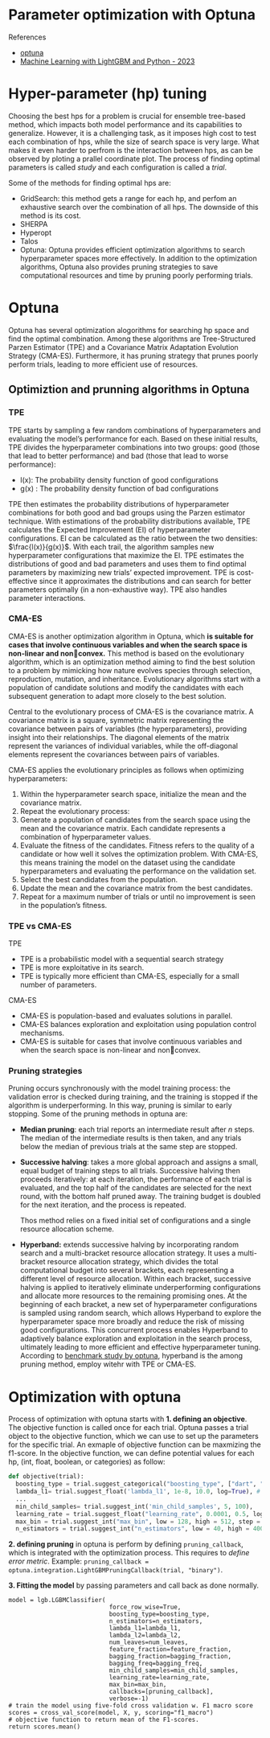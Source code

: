 <h1>Parameter optimization with Optuna</h1>

References
- [optuna](https://optuna.org/)
- [Machine Learning with LightGBM and Python - 2023](https://www.oreilly.com/library/view/machine-learning-with/9781800564749/)


# Hyper-parameter (hp) tuning
Choosing the best hps for a problem is crucial for ensemble tree-based method, which impacts both model performance and its capabilities to generalize. However, it is a challenging task, as it imposes high cost to test each combination of hps, while the size of search space is very large. What makes it even harder to perfrom is the interaction between hps, as can be observed by ploting a prallel coordinate plot. The process of finding optimal parameters is called _study_ and each configuration is called a _trial_. 

Some of the methods for finding optimal hps are:
- GridSearch: this method gets a range for each hp, and perfom an exhaustive search over the combination of all hps. The downside of this method is its cost.
- SHERPA
- Hyperopt
- Talos
- Optuna: Optuna provides efficient optimization algorithms to search hyperparameter spaces more effectively. In addition to the optimization algorithms, Optuna also provides pruning strategies to save computational resources and time by pruning poorly performing trials.

# Optuna
Optuna has several optimization alogorithms for searching hp space and find the optimal combination. Among these algorithms are Tree-Structured Parzen Estimator
(TPE) and a Covariance Matrix Adaptation Evolution Strategy (CMA-ES). Furthermore, it has pruning strategy that prunes poorly perform trials, leading to more efficient use of resources. 

## Optimiztion and prunning algorithms in Optuna

### TPE
TPE starts by sampling a few random combinations of hyperparameters and evaluating the model’s performance for each. Based on these initial results, TPE divides the hyperparameter combinations into two groups: good (those that lead to better performance) and bad (those that lead to worse performance):
- l(x): The probability density function of good configurations
- g(x) : The probability density function of bad configurations

TPE then estimates the probability distributions of hyperparameter combinations for both good and bad groups using the Parzen estimator technique. With estimations of the probability distributions available, TPE calculates the Expected Improvement (EI) of hyperparameter configurations. EI can be calculated as the ratio between the two densities: $\frac{l(x)}{g(x)}$. With each trail, the algorithm samples new hyperparameter configurations that maximize the EI. TPE estimates the distributions of good and bad parameters and uses them to find optimal parameters by maximizing new trials’ expected improvement. TPE is cost-effective since it approximates the distributions and can search for better parameters optimally (in a non-exhaustive way). TPE also handles parameter interactions.

### CMA-ES
CMA-ES is another optimization algorithm in Optuna, which __is suitable for cases that involve continuous variables and when the search space is non-linear and nonconvex.__ This method is based on the evolutionary algorithm, which is an optimization method aiming to find the best solution to a problem by mimicking how nature evolves species through selection, reproduction, mutation, and inheritance. Evolutionary algorithms start with a population of candidate solutions and modify the candidates with each subsequent generation to adapt more closely to the best solution. 

Central to the evolutionary process of CMA-ES is the covariance matrix. A covariance matrix is a square, symmetric matrix representing the covariance between pairs of variables (the hyperparameters), providing insight into their relationships. The diagonal elements of the matrix represent the variances of individual variables, while the off-diagonal elements represent the covariances between pairs of variables.

CMA-ES applies the evolutionary principles as follows when optimizing hyperparameters:
1. Within the hyperparameter search space, initialize the mean and the covariance matrix.
2. Repeat the evolutionary process:
  1. Generate a population of candidates from the search space using the mean and the covariance matrix. Each candidate represents a combination of hyperparameter values.
  2. Evaluate the fitness of the candidates. Fitness refers to the quality of a candidate or how well it solves the optimization problem. With CMA-ES, this means training the model on the dataset using the candidate hyperparameters and evaluating the performance on the
validation set.
  3. Select the best candidates from the population.
  4. Update the mean and the covariance matrix from the best candidates.
  5. Repeat for a maximum number of trials or until no improvement is seen in the population’s fitness.

### TPE vs CMA-ES

TPE
- TPE is a probabilistic model with a sequential search strategy
- TPE is more exploitative in its search.
- TPE is typically more efficient than CMA-ES, especially for a small number of
parameters.

CMA-ES
- CMA-ES is population-based and evaluates solutions in parallel.
- CMA-ES balances exploration and exploitation using population control mechanisms.
- CMA-ES is suitable for cases that involve continuous variables and when the search space is non-linear and nonconvex.

### Pruning strategies
Pruning occurs
synchronously with the model training process: the validation error is checked during training, and the training is stopped if the algorithm is underperforming. In this way, pruning is similar to early stopping. Some of the pruning methods in optuna are:
- __Median pruning__: each trial reports an intermediate result after $n$ steps. The median of the intermediate results is then taken, and any trials below the median of previous trials at the same step are stopped.
- __Successive halving__: takes a more global approach and assigns a small, equal budget of training steps to all trials. Successive halving then proceeds iteratively: at each iteration, the performance of each trial is evaluated, and the top half of the candidates are selected for the next round, with the bottom half pruned away. The training budget is doubled for the next iteration, and the process is repeated.

  Thos method relies on a fixed initial set of configurations and a single resource allocation scheme.
  
- __Hyperband:__  extends successive halving by incorporating random search and a multi-bracket resource allocation strategy. It  uses a multi-bracket resource allocation strategy, which divides the total computational budget into several brackets, each representing a different level of resource allocation. Within each bracket, successive halving is applied to iteratively eliminate underperforming configurations and allocate more resources to the remaining promising ones. At the beginning of each bracket, a new set of hyperparameter configurations is sampled using random search, which allows Hyperband to explore the hyperparameter space more broadly and reduce the risk of missing good configurations. This concurrent process enables Hyperband to adaptively balance exploration and exploitation in the search process, ultimately leading to more efficient and effective hyperparameter tuning. According to [benchmark study by optuna](https://github.com/optuna/optuna/wiki/Benchmarks-with-Kurobako), hyperband is the among pruning method, employ witehr with TPE or CMA-ES.

# Optimization with optuna

Process of optimization with optuna starts with __1. defining an objective__. The objective function is called once for each trial. Optuna passes a trial object to the objective function, which we can use to set up the parameters for the specific trial. An exmaple of objective function can be maxmizing the f1-score. In the objective function, we can define potential values for each hp, (int, float, boolean, or categories) as follow:

```python
def objective(trial):
  boosting_type = trial.suggest_categorical("boosting_type", ["dart", "gbdt"])
  lambda_l1= trial.suggest_float('lambda_l1', 1e-8, 10.0, log=True), # log-scale the range: more values are tested close to the range’s lower bound
  ...
  min_child_samples= trial.suggest_int('min_child_samples', 5, 100),
  learning_rate = trial.suggest_float("learning_rate", 0.0001, 0.5, log=True),
  max_bin = trial.suggest_int("max_bin", low = 128, high = 512, step = 32)
  n_estimators = trial.suggest_int("n_estimators", low = 40, high = 400, step = 20)
```

__2. defining pruning__ in optuna is perform by defining `pruning_callback`, which is integrated with the optimization process. This requires to _define error metric_. Example: `pruning_callback =  optuna.integration.LightGBMPruningCallback(trial, "binary")`.

__3. Fitting the model__ by passing parameters and call back as done normally. 
```ptyhpn
model = lgb.LGBMClassifier(
                            force_row_wise=True,
                            boosting_type=boosting_type,
                            n_estimators=n_estimators,
                            lambda_l1=lambda_l1,
                            lambda_l2=lambda_l2,
                            num_leaves=num_leaves,
                            feature_fraction=feature_fraction,
                            bagging_fraction=bagging_fraction,
                            bagging_freq=bagging_freq,
                            min_child_samples=min_child_samples,
                            learning_rate=learning_rate,
                            max_bin=max_bin,
                            callbacks=[pruning_callback],
                            verbose=-1)
# train the model using five-fold cross validation w. F1 macro score
scores = cross_val_score(model, X, y, scoring="f1_macro")
# objective function to return mean of the F1-scores.
return scores.mean()
```


 
